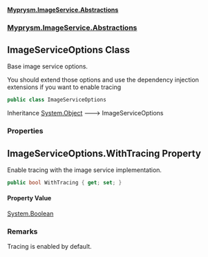 #### [Myprysm.ImageService.Abstractions](index.md 'index')
### [Myprysm.ImageService.Abstractions](index.md#Myprysm.ImageService.Abstractions 'Myprysm.ImageService.Abstractions')

## ImageServiceOptions Class

Base image service options.  
  
You should extend those options and use the dependency injection extensions if you want to enable tracing

```csharp
public class ImageServiceOptions
```

Inheritance [System.Object](https://docs.microsoft.com/en-us/dotnet/api/System.Object 'System.Object') &#129106; ImageServiceOptions
### Properties

<a name='Myprysm.ImageService.Abstractions.ImageServiceOptions.WithTracing'></a>

## ImageServiceOptions.WithTracing Property

Enable tracing with the image service implementation.

```csharp
public bool WithTracing { get; set; }
```

#### Property Value
[System.Boolean](https://docs.microsoft.com/en-us/dotnet/api/System.Boolean 'System.Boolean')

### Remarks
Tracing is enabled by default.